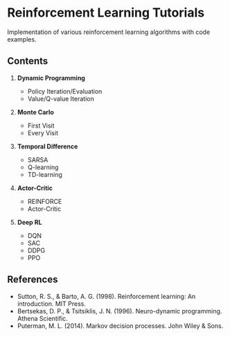 # Reinforcement Learning Tutorials

Implementation of various reinforcement learning algorithms with code examples.

## Contents

1. **Dynamic Programming**
   - Policy Iteration/Evaluation
   - Value/Q-value Iteration

2. **Monte Carlo**
   - First Visit
   - Every Visit

3. **Temporal Difference**
   - SARSA
   - Q-learning
   - TD-learning

4. **Actor-Critic**
   - REINFORCE
   - Actor-Critic

5. **Deep RL**
   - DQN
   - SAC
   - DDPG
   - PPO

## References
* Sutton, R. S., & Barto, A. G. (1998). Reinforcement learning: An introduction. MIT Press.
* Bertsekas, D. P., & Tsitsiklis, J. N. (1996). Neuro-dynamic programming. Athena Scientific.
* Puterman, M. L. (2014). Markov decision processes. John Wiley & Sons.
